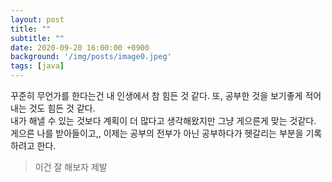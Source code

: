 ```yaml
---
layout: post
title: ""
subtitle: ""
date: 2020-09-20 16:00:00 +0900
background: '/img/posts/image0.jpeg'
tags: [java]
---
```


꾸준히 무언가를 한다는건 내 인생에서 참 힘든 것 같다. 또, 공부한 것을 보기좋게 적어내는 것도 힘든 것 같다. <br>
내가 해낼 수 있는 것보다 계획이 더 많다고 생각해왔지만 그냥 게으른게 맞는 것같다.  
게으른 나를 받아들이고,, 이제는 공부의 전부가 아닌 공부하다가 헷갈리는 부분을 기록하려고 한다.<br>

> 이건 잘 해보자 제발



